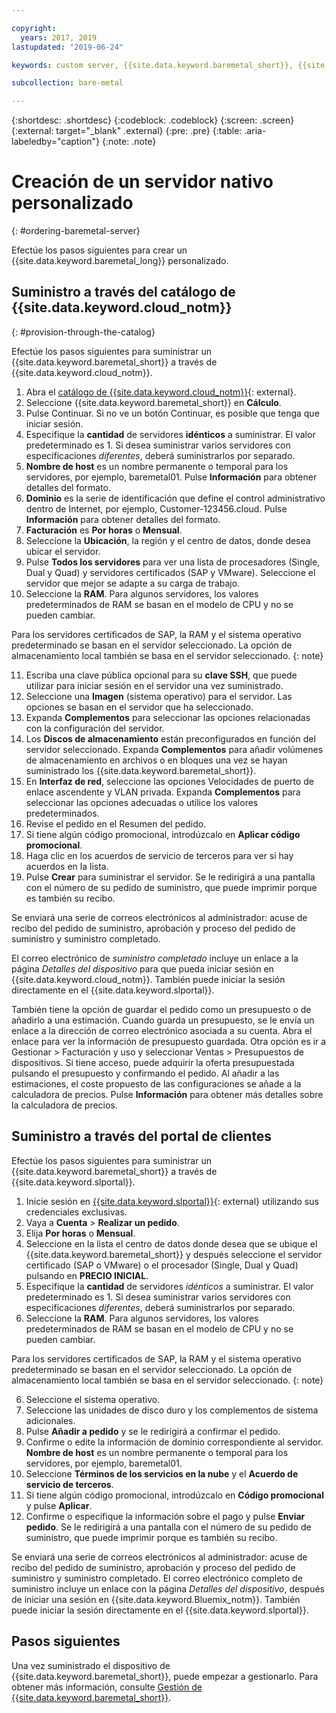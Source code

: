 ```yaml
---

copyright:
  years: 2017, 2019
lastupdated: "2019-06-24"

keywords: custom server, {{site.data.keyword.baremetal_short}}, {{site.data.keyword.Bluemix_notm}}

subcollection: bare-metal

---
```


{:shortdesc: .shortdesc}
{:codeblock: .codeblock}
{:screen: .screen}
{:external: target="_blank" .external}
{:pre: .pre}
{:table: .aria-labeledby="caption"}
{:note: .note}


# Creación de un servidor nativo personalizado
{: #ordering-baremetal-server}

Efectúe los pasos siguientes para crear un {{site.data.keyword.baremetal_long}} personalizado.

## Suministro a través del catálogo de {{site.data.keyword.cloud_notm}}
{: #provision-through-the-catalog}

Efectúe los pasos siguientes para suministrar un {{site.data.keyword.baremetal_short}} a través de {{site.data.keyword.cloud_notm}}.

1. Abra el [catálogo de {{site.data.keyword.cloud_notm}}](https://cloud.ibm.com/catalog/){: external}.   
2. Seleccione {{site.data.keyword.baremetal_short}} en **Cálculo**.
3. Pulse Continuar.  Si no ve un botón Continuar, es posible que tenga que iniciar sesión.
4. Especifique la **cantidad** de servidores **idénticos** a suministrar. El valor predeterminado es 1. Si desea suministrar varios servidores con especificaciones _diferentes_, deberá suministrarlos por separado.
5. **Nombre de host** es un nombre permanente o temporal para los servidores, por ejemplo, baremetal01. Pulse **Información** para obtener detalles del formato.
6. **Dominio** es la serie de identificación que define el control administrativo dentro de Internet, por ejemplo, Customer-123456.cloud. Pulse **Información** para obtener detalles del formato.
7. **Facturación** es **Por horas** o **Mensual**.
8. Seleccione la **Ubicación**, la región y el centro de datos, donde desea ubicar el servidor.
9. Pulse **Todos los servidores** para ver una lista de procesadores (Single, Dual y Quad) y servidores certificados (SAP y VMware). Seleccione el servidor que mejor se adapte a su carga de trabajo.
10. Seleccione la **RAM**. Para algunos servidores, los valores predeterminados de RAM se basan en el modelo de CPU y no se pueden cambiar. 

Para los servidores certificados de SAP, la RAM y el sistema operativo predeterminado se basan en el servidor seleccionado. La opción de almacenamiento local también se basa en el servidor seleccionado.
{: note}

11. Escriba una clave pública opcional para su **clave SSH**, que puede utilizar para iniciar sesión en el servidor una vez suministrado.
12. Seleccione una **Imagen** (sistema operativo) para el servidor. Las opciones se basan en el servidor que ha seleccionado.
13. Expanda **Complementos** para seleccionar las opciones relacionadas con la configuración del servidor.
14. Los **Discos de almacenamiento** están preconfigurados en función del servidor seleccionado. Expanda **Complementos** para añadir volúmenes de almacenamiento en archivos o en bloques una vez se hayan suministrado los {{site.data.keyword.baremetal_short}}. 
15. En **Interfaz de red**, seleccione las opciones Velocidades de puerto de enlace ascendente y VLAN privada. Expanda **Complementos** para seleccionar las opciones adecuadas o utilice los valores predeterminados.
16. Revise el pedido en el Resumen del pedido.
17. Si tiene algún código promocional, introdúzcalo en **Aplicar código promocional**.
18. Haga clic en los acuerdos de servicio de terceros para ver si hay acuerdos en la lista.
19. Pulse **Crear** para suministrar el servidor. Se le redirigirá a una pantalla con el número de su pedido de suministro, que puede imprimir porque es también su recibo.

Se enviará una serie de correos electrónicos al administrador: acuse de recibo del pedido de suministro, aprobación y proceso del pedido de suministro y suministro completado.

El correo electrónico de _suministro completado_ incluye un enlace a la página *Detalles del dispositivo* para que pueda iniciar sesión en {{site.data.keyword.cloud_notm}}. También puede iniciar la sesión directamente en el {{site.data.keyword.slportal}}.

También tiene la opción de guardar el pedido como un presupuesto o de añadirlo a una estimación. Cuando guarda un presupuesto, se le envía un enlace a la dirección de correo electrónico asociada a su cuenta. Abra el enlace para ver la información de presupuesto guardada. Otra opción es ir a Gestionar > Facturación y uso y seleccionar Ventas > Presupuestos de dispositivos. Si tiene acceso, puede adquirir la oferta presupuestada pulsando el presupuesto y confirmando el pedido. Al añadir a las estimaciones, el coste propuesto de las configuraciones se añade a la calculadora de precios. Pulse **Información** para obtener más detalles sobre la calculadora de precios.

## Suministro a través del portal de clientes
Efectúe los pasos siguientes para suministrar un {{site.data.keyword.baremetal_short}} a través de {{site.data.keyword.slportal}}.

1. Inicie sesión en [{{site.data.keyword.slportal}}](control.softlayer.com){: external} utilizando sus credenciales exclusivas.
2. Vaya a **Cuenta** > **Realizar un pedido**.
3. Elija **Por horas** o **Mensual**.
3. Seleccione en la lista el centro de datos donde desea que se ubique el {{site.data.keyword.baremetal_short}} y después seleccione el servidor certificado (SAP o VMware) o el procesador (Single, Dual y Quad) pulsando en **PRECIO INICIAL**.
4. Especifique la **cantidad** de servidores _idénticos_ a suministrar. El valor predeterminado es 1. Si desea suministrar varios servidores con especificaciones _diferentes_, deberá suministrarlos por separado.
5. Seleccione la **RAM**. Para algunos servidores, los valores predeterminados de RAM se basan en el modelo de CPU y no se pueden cambiar. 

Para los servidores certificados de SAP, la RAM y el sistema operativo predeterminado se basan en el servidor seleccionado. La opción de almacenamiento local también se basa en el servidor seleccionado.
{: note}

6. Seleccione el sistema operativo.
7. Seleccione las unidades de disco duro y los complementos de sistema adicionales.
8. Pulse **Añadir a pedido** y se le redirigirá a confirmar el pedido.
9. Confirme o edite la información de dominio correspondiente al servidor. **Nombre de host** es un nombre permanente o temporal para los servidores, por ejemplo, baremetal01. 
10. Seleccione **Términos de los servicios en la nube** y el **Acuerdo de servicio de terceros**.
11. Si tiene algún código promocional, introdúzcalo en **Código promocional** y pulse **Aplicar**.
12. Confirme o especifique la información sobre el pago y pulse **Enviar pedido**. Se le redirigirá a una pantalla con el número de su pedido de suministro, que puede imprimir porque es también su recibo. 

Se enviará una serie de correos electrónicos al administrador: acuse de recibo del pedido de suministro, aprobación y proceso del pedido de suministro y suministro completado. El correo electrónico completo de suministro incluye un enlace con la página *Detalles del dispositivo*, después de iniciar una sesión en {{site.data.keyword.Bluemix_notm}}. También puede iniciar la sesión directamente en el {{site.data.keyword.slportal}}.

## Pasos siguientes
Una vez suministrado el dispositivo de {{site.data.keyword.baremetal_short}}, puede empezar a gestionarlo. Para obtener más información, consulte [Gestión de {{site.data.keyword.baremetal_short}}](/docs/bare-metal?topic=bare-metal-bm-manage-servers#bm-manage-servers).
